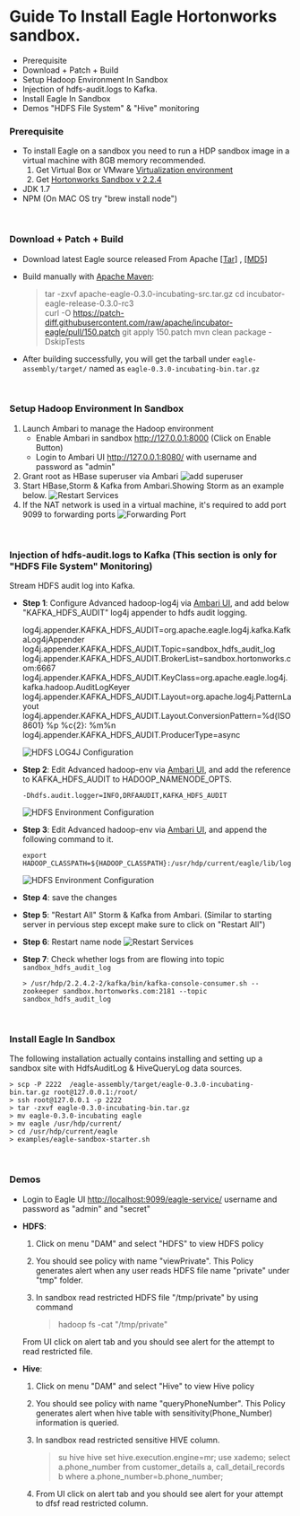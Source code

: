<!--
{% comment %}
Licensed to the Apache Software Foundation (ASF) under one or more
contributor license agreements.  See the NOTICE file distributed with
this work for additional information regarding copyright ownership.
The ASF licenses this file to you under the Apache License, Version 2.0
(the "License"); you may not use this file except in compliance with
the License.  You may obtain a copy of the License at

http://www.apache.org/licenses/LICENSE-2.0

Unless required by applicable law or agreed to in writing, software
distributed under the License is distributed on an "AS IS" BASIS,
WITHOUT WARRANTIES OR CONDITIONS OF ANY KIND, either express or implied.
See the License for the specific language governing permissions and
limitations under the License.
{% endcomment %}
-->

Guide To Install Eagle Hortonworks sandbox. 
===============================================
* Prerequisite
* Download + Patch + Build
* Setup Hadoop Environment In Sandbox
* Injection of hdfs-audit.logs to Kafka.
* Install Eagle In Sandbox
* Demos "HDFS File System" & "Hive" monitoring

### **Prerequisite**
* To install Eagle on a sandbox you need to run a HDP sandbox image in a virtual machine with 8GB memory recommended.
	1. Get Virtual Box or VMware [Virtualization environment](http://hortonworks.com/products/hortonworks-sandbox/#install)
	2. Get [Hortonworks Sandbox v 2.2.4](http://hortonworks.com/products/hortonworks-sandbox/#archive)
* JDK 1.7  
* NPM (On MAC OS try "brew install node") 	
<br/>

### **Download + Patch + Build**
* Download latest Eagle source released From Apache [[Tar]](http://www-us.apache.org/dist/incubator/eagle/apache-eagle-0.3.0-incubating/apache-eagle-0.3.0-incubating-src.tar.gz) , [[MD5]](http://www-us.apache.org/dist/incubator/eagle/apache-eagle-0.3.0-incubating/apache-eagle-0.3.0-incubating-src.tar.gz.md5) 
* Build manually with [Apache Maven](https://maven.apache.org/):

     > tar -zxvf apache-eagle-0.3.0-incubating-src.tar.gz
     > cd incubator-eagle-release-0.3.0-rc3  
     > curl -O https://patch-diff.githubusercontent.com/raw/apache/incubator-eagle/pull/150.patch
     > git apply 150.patch
     > mvn clean package -DskipTests
     
* After building successfully, you will get the tarball under `eagle-assembly/target/` named as `eagle-0.3.0-incubating-bin.tar.gz`
<br/>

### **Setup Hadoop Environment In Sandbox**
1. Launch Ambari to manage the Hadoop environment
   * Enable Ambari in sandbox http://127.0.0.1:8000 (Click on Enable Button)
   * Login to Ambari UI http://127.0.0.1:8080/ with username and password as "admin"
2. Grant root as HBase superuser via Ambari
![add superuser](https://github.com/hdendukuri/incubator-eagle/blob/master/eagle-docs/images/hbase-superuser.png)
3. Start HBase,Storm & Kafka from Ambari.Showing Storm as an example below. 
![Restart Services](https://github.com/hdendukuri/incubator-eagle/blob/master/eagle-docs/images/start-storm.png "Services")
4. If the NAT network is used in a virtual machine, it's required to add port 9099 to forwarding ports
  ![Forwarding Port](https://github.com/hdendukuri/incubator-eagle/blob/master/eagle-docs/images/eagle-service.png)

<br/>

### **Injection of hdfs-audit.logs to Kafka (This section is only for "HDFS File System" Monitoring)**   
Stream HDFS audit log into Kafka.

* **Step 1**: Configure Advanced hadoop-log4j via <a href="http://localhost:8080/#/main/services/HDFS/configs" target="_blank">Ambari UI</a>, and add below "KAFKA_HDFS_AUDIT" log4j appender to hdfs audit logging.

	log4j.appender.KAFKA_HDFS_AUDIT=org.apache.eagle.log4j.kafka.KafkaLog4jAppender
	log4j.appender.KAFKA_HDFS_AUDIT.Topic=sandbox_hdfs_audit_log
	log4j.appender.KAFKA_HDFS_AUDIT.BrokerList=sandbox.hortonworks.com:6667
	log4j.appender.KAFKA_HDFS_AUDIT.KeyClass=org.apache.eagle.log4j.kafka.hadoop.AuditLogKeyer
	log4j.appender.KAFKA_HDFS_AUDIT.Layout=org.apache.log4j.PatternLayout
	log4j.appender.KAFKA_HDFS_AUDIT.Layout.ConversionPattern=%d{ISO8601} %p %c{2}: %m%n
	log4j.appender.KAFKA_HDFS_AUDIT.ProducerType=async

    ![HDFS LOG4J Configuration](https://github.com/hdendukuri/incubator-eagle/blob/master/eagle-docs/images/hdfs-log4j-conf.png "hdfslog4jconf")

* **Step 2**: Edit Advanced hadoop-env via <a href="http://localhost:8080/#/main/services/HDFS/configs" target="_blank">Ambari UI</a>, and add the reference to KAFKA_HDFS_AUDIT to HADOOP_NAMENODE_OPTS.

      -Dhdfs.audit.logger=INFO,DRFAAUDIT,KAFKA_HDFS_AUDIT

    ![HDFS Environment Configuration](https://github.com/hdendukuri/incubator-eagle/blob/master/eagle-docs/images/hdfs-env-conf.png "hdfsenvconf")

* **Step 3**: Edit Advanced hadoop-env via <a href="http://localhost:8080/#/main/services/HDFS/configs" target="_blank">Ambari UI</a>, and append the following command to it.

      export HADOOP_CLASSPATH=${HADOOP_CLASSPATH}:/usr/hdp/current/eagle/lib/log4jkafka/lib/*

    ![HDFS Environment Configuration](https://github.com/hdendukuri/incubator-eagle/blob/master/eagle-docs/images/hdfs-env-conf2.png "hdfsenvconf2")

* **Step 4**: save the changes 

* **Step 5**: "Restart All" Storm & Kafka from Ambari. (Similar to starting server in pervious step except make sure to click on "Restart All")

* **Step 6**: Restart name node 
![Restart Services](https://github.com/hdendukuri/incubator-eagle/blob/master/eagle-docs/images/nn-restart.png "Services")

* **Step 7**: Check whether logs from are flowing into topic `sandbox_hdfs_audit_log`
      
      > /usr/hdp/2.2.4.2-2/kafka/bin/kafka-console-consumer.sh --zookeeper sandbox.hortonworks.com:2181 --topic sandbox_hdfs_audit_log      
      
<br/>

### **Install Eagle In Sandbox**
The following installation actually contains installing and setting up a sandbox site with HdfsAuditLog & HiveQueryLog  data sources. 
    
    > scp -P 2222  /eagle-assembly/target/eagle-0.3.0-incubating-bin.tar.gz root@127.0.0.1:/root/ 
    > ssh root@127.0.0.1 -p 2222
    > tar -zxvf eagle-0.3.0-incubating-bin.tar.gz
    > mv eagle-0.3.0-incubating eagle
    > mv eagle /usr/hdp/current/      
    > cd /usr/hdp/current/eagle
    > examples/eagle-sandbox-starter.sh

<br/>

### **Demos**
* Login to Eagle UI [http://localhost:9099/eagle-service/](http://localhost:9099/eagle-service/) username and password as "admin" and "secret"
* **HDFS**:
	1. Click on menu "DAM" and select "HDFS" to view HDFS policy
	2. You should see policy with name "viewPrivate". This Policy generates alert when any user reads HDFS file name "private" under "tmp" folder.
	3. In sandbox read restricted HDFS file "/tmp/private" by using command 
	
	   > hadoop fs -cat "/tmp/private"

	From UI click on alert tab and you should see alert for the attempt to read restricted file.  
* **Hive**:
	1. Click on menu "DAM" and select "Hive" to view Hive policy
	2. You should see policy with name "queryPhoneNumber". This Policy generates alert when hive table with sensitivity(Phone_Number) information is queried. 
	3. In sandbox read restricted sensitive HIVE column.
	
       > su hive
       > hive
       > set hive.execution.engine=mr;
       > use xademo;
       > select a.phone_number from customer_details a, call_detail_records b where a.phone_number=b.phone_number;

   4. From UI click on alert tab and you should see alert for your attempt to dfsf read restricted column.  

<br/>
